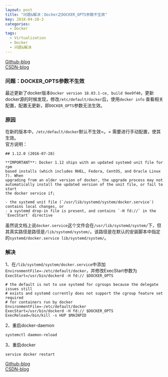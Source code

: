 ```yaml
---
layout: post
title: "问题&解决：Docker之DOCKER_OPTS参数不生效"
key: 2018-04-28-3
categories:
  - Docker
tags:
  - Virtualization
  - Docker
  - 问题&解决
---
```



[Github-blog](https://xftony.github.io/docker/2018/04/28/问题&解决-Docker之DOCKER_OPTS参数不生效.html)    
[CSDN-blog](https://blog.csdn.net/xftony)

###  问题：DOCKER_OPTS参数不生效
最近更新了docker版本`Docker version 18.03.1-ce, build 9ee9f40`，更新docker源的时候发现，修改`/etc/default/docker`后，使用`docker info` 查看相关配置，配置无更新，即`DOCKER_OPTS`参数无法生效。

###  原因    
在新的版本中，`/etc/default/docker`默认不生效=。=  需要进行手动配置，使其生效。       
官方说明：  

	## 1.12.0 (2016-07-28)
	
	**IMPORTANT**: Docker 1.12 ships with an updated systemd unit file for rpm
	based installs (which includes RHEL, Fedora, CentOS, and Oracle Linux 7). When
	upgrading from an older version of docker, the upgrade process may not
	automatically install the updated version of the unit file, or fail to start
	the docker service if;
	
	- the systemd unit file (`/usr/lib/systemd/system/docker.service`) contains local changes, or
	- a systemd drop-in file is present, and contains `-H fd://` in the `ExecStart` directive

虽然说文档上说`docker.service`这个文件会在`/usr/lib/systemd/system/`下，但其真实路径是路径是`/lib/systemd/system/`。该路径是在默认的安装脚本中指定的`systemd/docker.service lib/systemd/system/`。


###  解决

1、在`/lib/systemd/system/docker.service`中添加`EnvironmentFile=-/etc/default/docker`，并修改ExecStart参数为`ExecStart=/usr/bin/dockerd -H fd:// $DOCKER_OPTS`
	
	# the default is not to use systemd for cgroups because the delegate issues still
	# exists and systemd currently does not support the cgroup feature set required
	# for containers run by docker
	EnvironmentFile=-/etc/default/docker
	ExecStart=/usr/bin/dockerd -H fd:// $DOCKER_OPTS
	ExecReload=/bin/kill -s HUP $MAINPID  

2、重启docker-daemon    

    systemctl daemon-reload

3、重启docker
 
    service docker restart

[Github-blog](https://xftony.github.io/docker/2018/04/28/问题&解决-Docker之DOCKER_OPTS参数不生效.html)     
[CSDN-blog](https://blog.csdn.net/xftony)